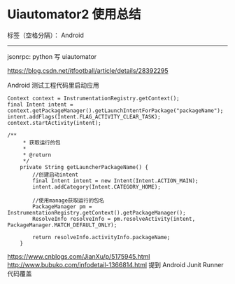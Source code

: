 ﻿# Uiautomator2 使用总结

标签（空格分隔）： Android

---

jsonrpc:
  python 写 uiautomator


https://blog.csdn.net/itfootball/article/details/28392295

Android 测试工程代码里启动应用
```
Context context = InstrumentationRegistry.getContext();
final Intent intent = context.getPackageManager().getLaunchIntentForPackage("packageName");
intent.addFlags(Intent.FLAG_ACTIVITY_CLEAR_TASK);
context.startActivity(intent);
```
```
/**
     * 获取运行的包
     *
     * @return
     */
    private String getLauncherPackageName() {
        //创建启动intent
        final Intent intent = new Intent(Intent.ACTION_MAIN);
        intent.addCategory(Intent.CATEGORY_HOME);

        //使用manage获取运行的包名
        PackageManager pm = InstrumentationRegistry.getContext().getPackageManager();
        ResolveInfo resolveInfo = pm.resolveActivity(intent, PackageManager.MATCH_DEFAULT_ONLY);

        return resolveInfo.activityInfo.packageName;
    }
```


https://www.cnblogs.com/JianXu/p/5175945.html
http://www.bubuko.com/infodetail-1366814.html
提到 Android Junit Runner 代码覆盖




